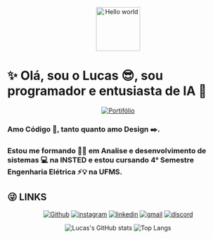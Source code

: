 <p align="center">
  <img height="100" alt="Hello world" src="https://i0.wp.com/polekon.org/wp-content/uploads/2021/12/hello_world_title3.gif?resize=700%2C239&ssl=1">
</p>
  
# ✨ Olá, sou o Lucas 😎, sou programador e entusiasta de IA 🤖
<p align="center">
  <a href="https://lucas-ats.vercel.app/"><img src="https://img.shields.io/badge/-PORTF%C3%93LIO-D089FF?style=for-the-badge" alt="Portifólio"></a>
</p>

### Amo Código 🐍, tanto quanto amo Design ✒️. 
### Estou me formando 👨‍🎓 em Analise e desenvolvimento de sistemas 💻 na INSTED e estou cursando 4° Semestre Engenharia Elétrica ⚡💡 na UFMS.

## __😜 LINKS__
<p align="center">
  <a href="https://github.com/LucasATS/"><img src="https://img.shields.io/badge/GitHub-100000?style=for-the-badge&amp;logo=github&amp;logoColor=white" alt="Github"></a>
  <a href="https://www.instagram.com/lukaolmd/"><img src="https://img.shields.io/badge/Instagram-E4405F?style=for-the-badge&amp;logo=instagram&amp;logoColor=white" alt="instagram"></a>
  <a href="https://www.linkedin.com/in/lucas-almeida-tiburtino-da-silva/"><img src="https://img.shields.io/badge/LinkedIn-0077B5?style=for-the-badge&amp;logo=linkedin&amp;logoColor=white" alt="linkedin"></a>
  <a href="mailto:lucas.almida.da.silva@gmail.com"><img src="https://img.shields.io/badge/Gmail-D14836?style=for-the-badge&logo=gmail&logoColor=white" alt="gmail"></a> 
  <a href="https://discord.com/channels/@Lucas%20ATS#9901"><img src="https://img.shields.io/badge/Discord-5865F2?style=for-the-badge&logo=discord&logoColor=white" alt="discord"></a>  
</p>
 
<!-- <img align="right" alt="Lucas-pic" height="150" style="border-radius: 60px;" src="./src/img/cartoon1.png"> -->

<p align="center">
  <img src="https://github-readme-stats.vercel.app/api?username=LucasATS&amp;show_icons=true" alt="Lucas&#39;s GitHub stats">
  <img src="https://github-readme-stats.vercel.app/api/top-langs/?username=LucasATS&amp;layout=compact" alt="Top Langs">
</p>